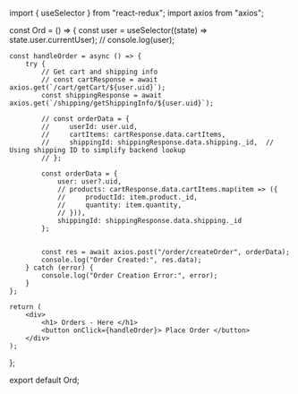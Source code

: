 
import { useSelector } from "react-redux";
import axios from "axios";

const Ord = () => {
    const user = useSelector((state) => state.user.currentUser);
    // console.log(user);

    const handleOrder = async () => {
        try {
            // Get cart and shipping info
            // const cartResponse = await axios.get(`/cart/getCart/${user.uid}`);
            const shippingResponse = await axios.get(`/shipping/getShippingInfo/${user.uid}`);

            // const orderData = {
            //     userId: user.uid,
            //     cartItems: cartResponse.data.cartItems,
            //     shippingId: shippingResponse.data.shipping._id,  // Using shipping ID to simplify backend lookup
            // };  

            const orderData = {
                user: user?.uid,
                // products: cartResponse.data.cartItems.map(item => ({
                //     productId: item.product._id,
                //     quantity: item.quantity,
                // })),
                shippingId: shippingResponse.data.shipping._id
            };
            

            const res = await axios.post("/order/createOrder", orderData);
            console.log("Order Created:", res.data);
        } catch (error) {
            console.log("Order Creation Error:", error);
        }
    };

    return (
        <div>
            <h1> Orders - Here </h1>
            <button onClick={handleOrder}> Place Order </button>
        </div>
    );
};

export default Ord;
